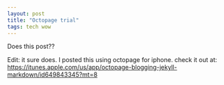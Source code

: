 ```yaml
---
layout: post
title: "Octopage trial"
tags: tech wow
---
```

Does this post??

Edit: it sure does. I posted this using octopage for iphone. check it out at: https://itunes.apple.com/us/app/octopage-blogging-jekyll-markdown/id649843345?mt=8
